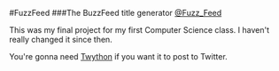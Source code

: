 #FuzzFeed
###The BuzzFeed title generator
[@Fuzz_Feed](https://twitter.com/Fuzz_Feed)

This was my final project for my first Computer Science class. I haven't really changed it since then.

You're gonna need [Twython](https://github.com/ryanmcgrath/twython) if you want it to post to Twitter. 
